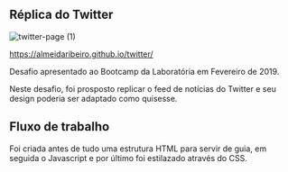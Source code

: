 ## Réplica do Twitter
![twitter-page (1)](https://user-images.githubusercontent.com/46823142/60931223-24a00280-a28f-11e9-95b9-7cd0fcaafb5a.png)

https://almeidaribeiro.github.io/twitter/

Desafio apresentado ao Bootcamp da Laboratória em Fevereiro de 2019. 

Neste desafio, foi prosposto replicar o feed de notícias do Twitter e seu design poderia ser adaptado como quisesse.

## Fluxo de trabalho

Foi criada antes de tudo uma estrutura HTML para servir de guia, em seguida o Javascript e por último foi estilazado através do CSS. 

